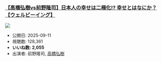 ### [【高橋弘樹vs前野隆司】日本人の幸せは二極化!? 幸せとはなにか？【ウェルビーイング】](https://www.youtube.com/watch?v=qYLUxdwmXTQ)
[![](https://img.youtube.com/vi/qYLUxdwmXTQ/sddefault.jpg)](https://www.youtube.com/watch?v=qYLUxdwmXTQ)
-   公開日: 2025-09-11
-   視聴数: 128,361
-   **いいね数: 2,055**
-   出演者: 前野隆司, [高橋弘樹](/rehacq_fan/people/高橋弘樹 "wikilink")
